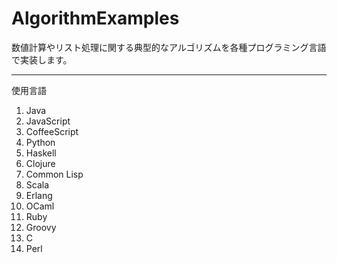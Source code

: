 AlgorithmExamples
==============

数値計算やリスト処理に関する典型的なアルゴリズムを各種プログラミング言語で実装します。

--------------

使用言語

1. Java
1. JavaScript
1. CoffeeScript
1. Python
1. Haskell
1. Clojure
1. Common Lisp
1. Scala
1. Erlang
1. OCaml
1. Ruby
1. Groovy
1. C
1. Perl
